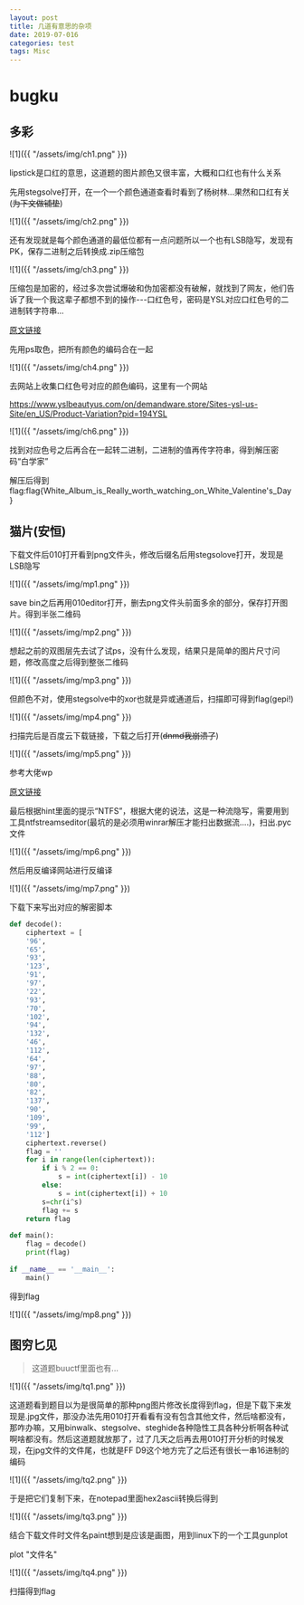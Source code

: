 ```yaml
---
layout: post
title: 几道有意思的杂项
date: 2019-07-016
categories: test
tags: Misc
---
```


# bugku

## 多彩

![1]({{ "/assets/img/ch1.png" }})

lipstick是口红的意思，这道题的图片颜色又很丰富，大概和口红也有什么关系

先用stegsolve打开，在一个一个颜色通道查看时看到了杨树林...果然和口红有关(~~为下文做铺垫~~)

![1]({{ "/assets/img/ch2.png" }})

还有发现就是每个颜色通道的最低位都有一点问题所以一个也有LSB隐写，发现有PK，保存二进制之后转换成.zip压缩包

![1]({{ "/assets/img/ch3.png" }})

压缩包是加密的，经过多次尝试爆破和伪加密都没有破解，就找到了网友，他们告诉了我一个我这辈子都想不到的操作---口红色号，密码是YSL对应口红色号的二进制转字符串...

<a href="https://blog.csdn.net/x947955250/article/details/82805575" target="_blank">原文链接</a>

先用ps取色，把所有颜色的编码合在一起

![1]({{ "/assets/img/ch4.png" }})

去网站上收集口红色号对应的颜色编码，这里有一个网站

<a href ="https://www.yslbeautyus.com/on/demandware.store/Sites-ysl-us-Site/en_US/Product-Variation?pid=194YSL" target="_blank">https://www.yslbeautyus.com/on/demandware.store/Sites-ysl-us-Site/en_US/Product-Variation?pid=194YSL</a>

![1]({{ "/assets/img/ch6.png" }})

找到对应色号之后再合在一起转二进制，二进制的值再传字符串，得到解压密码“白学家”

解压后得到flag:flag{White_Album_is_Really_worth_watching_on_White_Valentine's_Day}

## 猫片(安恒)

下载文件后010打开看到png文件头，修改后缀名后用stegsolove打开，发现是LSB隐写

![1]({{ "/assets/img/mp1.png" }})

save bin之后再用010editor打开，删去png文件头前面多余的部分，保存打开图片。得到半张二维码

![1]({{ "/assets/img/mp2.png" }})

想起之前的双图层先去试了试ps，没有什么发现，结果只是简单的图片尺寸问题，修改高度之后得到整张二维码

![1]({{ "/assets/img/mp3.png" }})

但颜色不对，使用stegsolve中的xor也就是异或通道后，扫描即可得到flag(gepi!)

![1]({{ "/assets/img/mp4.png" }})

扫描完后是百度云下载链接，下载之后打开(~~dnmd我崩溃了~~)

![1]({{ "/assets/img/mp5.png" }})

参考大佬wp

<a href="https://www.jianshu.com/p/abc44c54857a" target="_blank">原文链接</a>

最后根据hint里面的提示“NTFS”，根据大佬的说法，这是一种流隐写，需要用到工具ntfstreamseditor(最坑的是必须用winrar解压才能扫出数据流....)，扫出.pyc文件

![1]({{ "/assets/img/mp6.png" }})

然后用反编译网站进行反编译

![1]({{ "/assets/img/mp7.png" }})

下载下来写出对应的解密脚本

```python
def decode():
    ciphertext = [
    '96',
    '65',
    '93',
    '123',
    '91',
    '97',
    '22',
    '93',
    '70',
    '102',
    '94',
    '132',
    '46',
    '112',
    '64',
    '97',
    '88',
    '80',
    '82',
    '137',
    '90',
    '109',
    '99',
    '112']
    ciphertext.reverse()
    flag = ''
    for i in range(len(ciphertext)):
        if i % 2 == 0:
            s = int(ciphertext[i]) - 10
        else:
            s = int(ciphertext[i]) + 10
        s=chr(i^s)
        flag += s
    return flag
 
def main():
    flag = decode()
    print(flag)
 
if __name__ == '__main__':
    main()
```

得到flag

![1]({{ "/assets/img/mp8.png" }})

## 图穷匕见

> 这道题buuctf里面也有...

![1]({{ "/assets/img/tq1.png" }})

这道题看到题目以为是很简单的那种png图片修改长度得到flag，但是下载下来发现是.jpg文件，那没办法先用010打开看看有没有包含其他文件，然后啥都没有，那咋办嘛，又用binwalk、stegsolve、steghide各种隐性工具各种分析啊各种试啊啥都没有。然后这道题就放那了，过了几天之后再去用010打开分析的时候发现，在jpg文件的文件尾，也就是FF D9这个地方完了之后还有很长一串16进制的编码

![1]({{ "/assets/img/tq2.png" }})

于是把它们复制下来，在notepad里面hex2ascii转换后得到

![1]({{ "/assets/img/tq3.png" }})

结合下载文件时文件名paint想到是应该是画图，用到linux下的一个工具gunplot

plot "文件名"

![1]({{ "/assets/img/tq4.png" }})

扫描得到flag





























